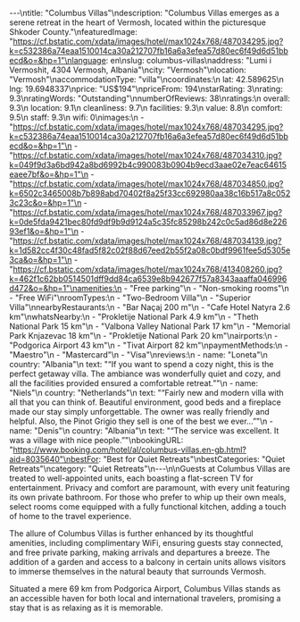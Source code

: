 ---\ntitle: "Columbus Villas"\ndescription: "Columbus Villas emerges as a serene retreat in the heart of Vermosh, located within the picturesque Shkoder County."\nfeaturedImage: "https://cf.bstatic.com/xdata/images/hotel/max1024x768/487034295.jpg?k=c532386a74eaa1510014ca30a212707fb16a6a3efea57d80ec6f49d6d51bbecd&o=&hp=1"\nlanguage: en\nslug: columbus-villas\naddress: "Lumi i Vermoshit, 4304 Vermosh, Albania"\ncity: "Vermosh"\nlocation: "Vermosh"\naccommodationType: "villa"\ncoordinates:\n  lat: 42.589625\n  lng: 19.6948337\nprice: "US$194"\npriceFrom: 194\nstarRating: 3\nrating: 9.3\nratingWords: "Outstanding"\nnumberOfReviews: 38\nratings:\n  overall: 9.3\n  location: 9.1\n  cleanliness: 9.7\n  facilities: 9.3\n  value: 8.8\n  comfort: 9.5\n  staff: 9.3\n  wifi: 0\nimages:\n  - "https://cf.bstatic.com/xdata/images/hotel/max1024x768/487034295.jpg?k=c532386a74eaa1510014ca30a212707fb16a6a3efea57d80ec6f49d6d51bbecd&o=&hp=1"\n  - "https://cf.bstatic.com/xdata/images/hotel/max1024x768/487034310.jpg?k=049f9d3a6bd942a8bd6992b4c990083b0904b9ecd3aae02e7eac64615eaee7bf&o=&hp=1"\n  - "https://cf.bstatic.com/xdata/images/hotel/max1024x768/487034850.jpg?k=6502c3465008b7b898abd70402f8a25f33cc692980aa38c16b517a8c0523c23c&o=&hp=1"\n  - "https://cf.bstatic.com/xdata/images/hotel/max1024x768/487033967.jpg?k=0de5fda9421bec80fd9df9b9d9124a5c35fc85298b242c0c5ad86d8e22693ef1&o=&hp=1"\n  - "https://cf.bstatic.com/xdata/images/hotel/max1024x768/487034139.jpg?k=1d582cc4f30c48fad5f82c02f88d67eed2b55f2a08c0bdf9961fee5d5305e3ca&o=&hp=1"\n  - "https://cf.bstatic.com/xdata/images/hotel/max1024x768/413408260.jpg?k=462f1c62bb0514501dff9dd84ca6539e8b942677f57a8343aaaffa046996d472&o=&hp=1"\namenities:\n  - "Free parking"\n  - "Non-smoking rooms"\n  - "Free WiFi"\nroomTypes:\n  - "Two-Bedroom Villa"\n  - "Superior Villa"\nnearbyRestaurants:\n  - "Bar Naçaj 200 m"\n  - "Cafe Hotel Natyra 2.6 km"\nwhatsNearby:\n  - "Prokletije National Park 4.9 km"\n  - "Theth National Park 15 km"\n  - "Valbona Valley National Park 17 km"\n  - "Memorial Park Knjazevac 18 km"\n  - "Prokletije National Park 20 km"\nairports:\n  - "Podgorica Airport 43 km"\n  - "Tivat Airport 82 km"\npaymentMethods:\n  - "Maestro"\n  - "Mastercard"\n  - "Visa"\nreviews:\n  - name: "Loneta"\n    country: "Albania"\n    text: "“If you want to spend a cozy night, this is the perfect getaway villa. The ambiance was wonderfully quiet and cozy, and all the facilities provided ensured a comfortable retreat.”"\n  - name: "Niels"\n    country: "Netherlands"\n    text: "“Fairly new and modern villa with all that you can think of. Beautiful environment, good beds and a fireplace made our stay simply unforgettable.
The owner was really friendly and helpful. Also, the Pinot Grigio they sell is one of the best we ever...”"\n  - name: "Denis"\n    country: "Albania"\n    text: "“The service was excellent. It was a village with nice people.”"\nbookingURL: "https://www.booking.com/hotel/al/columbus-villas.en-gb.html?aid=8035640"\nbestFor: "Best for Quiet Retreats"\nbestCategories: "Quiet Retreats"\ncategory: "Quiet Retreats"\n---\n\nGuests at Columbus Villas are treated to well-appointed units, each boasting a flat-screen TV for entertainment. Privacy and comfort are paramount, with every unit featuring its own private bathroom. For those who prefer to whip up their own meals, select rooms come equipped with a fully functional kitchen, adding a touch of home to the travel experience.

The allure of Columbus Villas is further enhanced by its thoughtful amenities, including complimentary WiFi, ensuring guests stay connected, and free private parking, making arrivals and departures a breeze. The addition of a garden and access to a balcony in certain units allows visitors to immerse themselves in the natural beauty that surrounds Vermosh.

Situated a mere 69 km from Podgorica Airport, Columbus Villas stands as an accessible haven for both local and international travelers, promising a stay that is as relaxing as it is memorable.